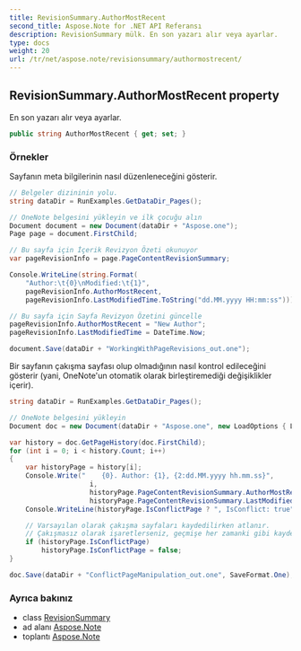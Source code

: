 ```yaml
---
title: RevisionSummary.AuthorMostRecent
second_title: Aspose.Note for .NET API Referansı
description: RevisionSummary mülk. En son yazarı alır veya ayarlar.
type: docs
weight: 20
url: /tr/net/aspose.note/revisionsummary/authormostrecent/
---
```

## RevisionSummary.AuthorMostRecent property

En son yazarı alır veya ayarlar.

```csharp
public string AuthorMostRecent { get; set; }
```

### Örnekler

Sayfanın meta bilgilerinin nasıl düzenleneceğini gösterir.

```csharp
// Belgeler dizininin yolu.
string dataDir = RunExamples.GetDataDir_Pages();

// OneNote belgesini yükleyin ve ilk çocuğu alın           
Document document = new Document(dataDir + "Aspose.one");
Page page = document.FirstChild;

// Bu sayfa için İçerik Revizyon Özeti okunuyor
var pageRevisionInfo = page.PageContentRevisionSummary;

Console.WriteLine(string.Format(
    "Author:\t{0}\nModified:\t{1}",
    pageRevisionInfo.AuthorMostRecent,
    pageRevisionInfo.LastModifiedTime.ToString("dd.MM.yyyy HH:mm:ss")));

// Bu sayfa için Sayfa Revizyon Özetini güncelle
pageRevisionInfo.AuthorMostRecent = "New Author";
pageRevisionInfo.LastModifiedTime = DateTime.Now;

document.Save(dataDir + "WorkingWithPageRevisions_out.one");
```

Bir sayfanın çakışma sayfası olup olmadığının nasıl kontrol edileceğini gösterir (yani, OneNote'un otomatik olarak birleştiremediği değişiklikler içerir).

```csharp
string dataDir = RunExamples.GetDataDir_Pages();

// OneNote belgesini yükleyin
Document doc = new Document(dataDir + "Aspose.one", new LoadOptions { LoadHistory = true });

var history = doc.GetPageHistory(doc.FirstChild);
for (int i = 0; i < history.Count; i++)
{
    var historyPage = history[i];
    Console.Write("    {0}. Author: {1}, {2:dd.MM.yyyy hh.mm.ss}",
                    i,
                    historyPage.PageContentRevisionSummary.AuthorMostRecent,
                    historyPage.PageContentRevisionSummary.LastModifiedTime);
    Console.WriteLine(historyPage.IsConflictPage ? ", IsConflict: true" : string.Empty);

    // Varsayılan olarak çakışma sayfaları kaydedilirken atlanır.
    // Çakışmasız olarak işaretlerseniz, geçmişe her zamanki gibi kaydedilecektir.
    if (historyPage.IsConflictPage)
        historyPage.IsConflictPage = false;
}

doc.Save(dataDir + "ConflictPageManipulation_out.one", SaveFormat.One);
```

### Ayrıca bakınız

* class [RevisionSummary](../)
* ad alanı [Aspose.Note](../../revisionsummary/)
* toplantı [Aspose.Note](../../../)



